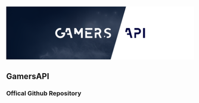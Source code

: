 ![header.png](https://github.com/CheapApples12/GamersAPI/raw/master/github_assets/header.png)

## GamersAPI
### Offical Github Repository

